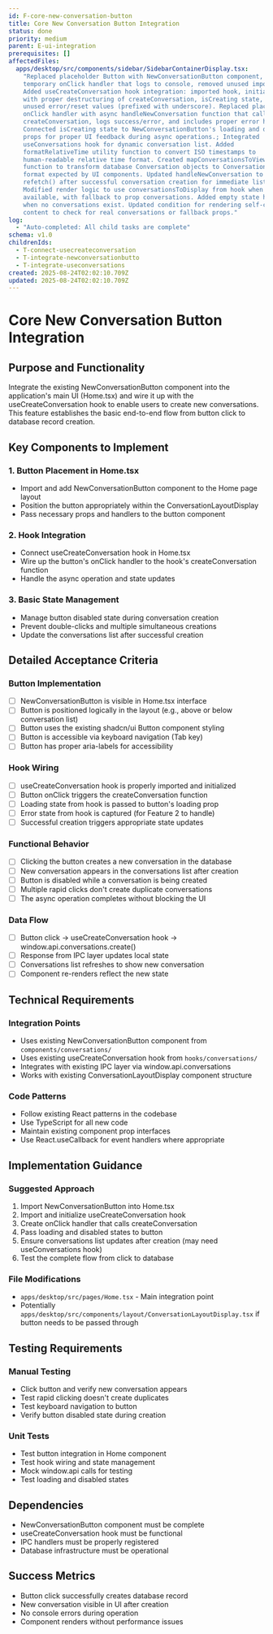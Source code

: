```yaml
---
id: F-core-new-conversation-button
title: Core New Conversation Button Integration
status: done
priority: medium
parent: E-ui-integration
prerequisites: []
affectedFiles:
  apps/desktop/src/components/sidebar/SidebarContainerDisplay.tsx:
    "Replaced placeholder Button with NewConversationButton component, added
    temporary onClick handler that logs to console, removed unused imports;
    Added useCreateConversation hook integration: imported hook, initialized
    with proper destructuring of createConversation, isCreating state, and
    unused error/reset values (prefixed with underscore). Replaced placeholder
    onClick handler with async handleNewConversation function that calls
    createConversation, logs success/error, and includes proper error handling.
    Connected isCreating state to NewConversationButton's loading and disabled
    props for proper UI feedback during async operations.; Integrated
    useConversations hook for dynamic conversation list. Added
    formatRelativeTime utility function to convert ISO timestamps to
    human-readable relative time format. Created mapConversationsToViewModel
    function to transform database Conversation objects to ConversationViewModel
    format expected by UI components. Updated handleNewConversation to call
    refetch() after successful conversation creation for immediate list updates.
    Modified render logic to use conversationsToDisplay from hook when
    available, with fallback to prop conversations. Added empty state handling
    when no conversations exist. Updated condition for rendering self-contained
    content to check for real conversations or fallback props."
log:
  - "Auto-completed: All child tasks are complete"
schema: v1.0
childrenIds:
  - T-connect-usecreateconversation
  - T-integrate-newconversationbutto
  - T-integrate-useconversations
created: 2025-08-24T02:02:10.709Z
updated: 2025-08-24T02:02:10.709Z
---
```


# Core New Conversation Button Integration

## Purpose and Functionality

Integrate the existing NewConversationButton component into the application's main UI (Home.tsx) and wire it up with the useCreateConversation hook to enable users to create new conversations. This feature establishes the basic end-to-end flow from button click to database record creation.

## Key Components to Implement

### 1. Button Placement in Home.tsx

- Import and add NewConversationButton component to the Home page layout
- Position the button appropriately within the ConversationLayoutDisplay
- Pass necessary props and handlers to the button component

### 2. Hook Integration

- Connect useCreateConversation hook in Home.tsx
- Wire up the button's onClick handler to the hook's createConversation function
- Handle the async operation and state updates

### 3. Basic State Management

- Manage button disabled state during conversation creation
- Prevent double-clicks and multiple simultaneous creations
- Update the conversations list after successful creation

## Detailed Acceptance Criteria

### Button Implementation

- [ ] NewConversationButton is visible in Home.tsx interface
- [ ] Button is positioned logically in the layout (e.g., above or below conversation list)
- [ ] Button uses the existing shadcn/ui Button component styling
- [ ] Button is accessible via keyboard navigation (Tab key)
- [ ] Button has proper aria-labels for accessibility

### Hook Wiring

- [ ] useCreateConversation hook is properly imported and initialized
- [ ] Button onClick triggers the createConversation function
- [ ] Loading state from hook is passed to button's loading prop
- [ ] Error state from hook is captured (for Feature 2 to handle)
- [ ] Successful creation triggers appropriate state updates

### Functional Behavior

- [ ] Clicking the button creates a new conversation in the database
- [ ] New conversation appears in the conversations list after creation
- [ ] Button is disabled while a conversation is being created
- [ ] Multiple rapid clicks don't create duplicate conversations
- [ ] The async operation completes without blocking the UI

### Data Flow

- [ ] Button click → useCreateConversation hook → window.api.conversations.create()
- [ ] Response from IPC layer updates local state
- [ ] Conversations list refreshes to show new conversation
- [ ] Component re-renders reflect the new state

## Technical Requirements

### Integration Points

- Uses existing NewConversationButton component from `components/conversations/`
- Uses existing useCreateConversation hook from `hooks/conversations/`
- Integrates with existing IPC layer via window.api.conversations
- Works with existing ConversationLayoutDisplay component structure

### Code Patterns

- Follow existing React patterns in the codebase
- Use TypeScript for all new code
- Maintain existing component prop interfaces
- Use React.useCallback for event handlers where appropriate

## Implementation Guidance

### Suggested Approach

1. Import NewConversationButton into Home.tsx
2. Import and initialize useCreateConversation hook
3. Create onClick handler that calls createConversation
4. Pass loading and disabled states to button
5. Ensure conversations list updates after creation (may need useConversations hook)
6. Test the complete flow from click to database

### File Modifications

- `apps/desktop/src/pages/Home.tsx` - Main integration point
- Potentially `apps/desktop/src/components/layout/ConversationLayoutDisplay.tsx` if button needs to be passed through

## Testing Requirements

### Manual Testing

- Click button and verify new conversation appears
- Test rapid clicking doesn't create duplicates
- Test keyboard navigation to button
- Verify button disabled state during creation

### Unit Tests

- Test button integration in Home component
- Test hook wiring and state management
- Mock window.api calls for testing
- Test loading and disabled states

## Dependencies

- NewConversationButton component must be complete
- useCreateConversation hook must be functional
- IPC handlers must be properly registered
- Database infrastructure must be operational

## Success Metrics

- Button click successfully creates database record
- New conversation visible in UI after creation
- No console errors during operation
- Component renders without performance issues
